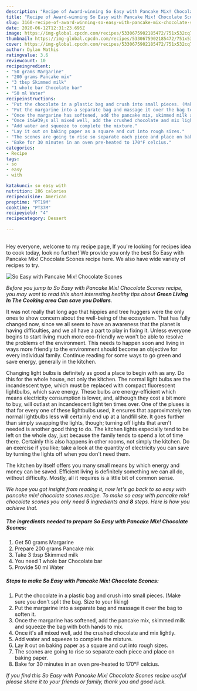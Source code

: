 ```yaml
---
description: "Recipe of Award-winning So Easy with Pancake Mix! Chocolate Scones"
title: "Recipe of Award-winning So Easy with Pancake Mix! Chocolate Scones"
slug: 3160-recipe-of-award-winning-so-easy-with-pancake-mix-chocolate-scones
date: 2020-06-12T12:31:23.695Z
image: https://img-global.cpcdn.com/recipes/5330675902185472/751x532cq70/so-easy-with-pancake-mix-chocolate-scones-recipe-main-photo.jpg
thumbnail: https://img-global.cpcdn.com/recipes/5330675902185472/751x532cq70/so-easy-with-pancake-mix-chocolate-scones-recipe-main-photo.jpg
cover: https://img-global.cpcdn.com/recipes/5330675902185472/751x532cq70/so-easy-with-pancake-mix-chocolate-scones-recipe-main-photo.jpg
author: Dylan Mathis
ratingvalue: 3.6
reviewcount: 10
recipeingredient:
- "50 grams Margarine"
- "200 grams Pancake mix"
- "3 tbsp Skimmed milk"
- "1 whole bar Chocolate bar"
- "50 ml Water"
recipeinstructions:
- "Put the chocolate in a plastic bag and crush into small pieces. (Make sure you don&#39;t split the bag.  Size to your liking)"
- "Put the margarine into a separate bag and massage it over the bag to soften it."
- "Once the margarine has softened, add the pancake mix, skimmed milk and squeeze the bag with both hands to mix."
- "Once it&#39;s all mixed well, add the crushed chocolate and mix lightly."
- "Add water and squeeze to complete the mixture."
- "Lay it out on baking paper as a square and cut into rough sizes."
- "The scones are going to rise so separate each piece and place on baking paper."
- "Bake for 30 minutes in an oven pre-heated to 170°F celcius."
categories:
- Recipe
tags:
- so
- easy
- with

katakunci: so easy with 
nutrition: 286 calories
recipecuisine: American
preptime: "PT19M"
cooktime: "PT37M"
recipeyield: "4"
recipecategory: Dessert

---
```

<br>
Hey everyone, welcome to my recipe page, If you're looking for recipes idea to cook today, look no further! We provide you only the best So Easy with Pancake Mix! Chocolate Scones recipe here. We also have wide variety of recipes to try.
<br>


![So Easy with Pancake Mix! Chocolate Scones](https://img-global.cpcdn.com/recipes/5330675902185472/751x532cq70/so-easy-with-pancake-mix-chocolate-scones-recipe-main-photo.jpg)

<i>Before you jump to So Easy with Pancake Mix! Chocolate Scones recipe, you may want to read this short interesting healthy tips about 
<strong>Green Living In The Cooking area Can save you Dollars</strong>.</i>
</br>

It was not really that long ago that hippies and tree huggers were the only ones to show concern about the well-being of the ecosystem. That has fully changed now, since we all seem to have an awareness that the planet is having difficulties, and we all have a part to play in fixing it. Unless everyone begins to start living much more eco-friendly we won't be able to resolve the problems of the environment. This needs to happen soon and living in ways more friendly to the environment should become an objective for every individual family. Continue reading for some ways to go green and save energy, generally in the kitchen.

Changing light bulbs is definitely as good a place to begin with as any. Do this for the whole house, not only the kitchen. The normal light bulbs are the incandescent type, which must be replaced with compact fluorescent lightbulbs, which save energy. These bulbs are energy-efficient which means electricity consumption is lower, and, although they cost a bit more to buy, will outlast an incandescent light ten times over. One of the pluses is that for every one of these lightbulbs used, it ensures that approximately ten normal lightbulbs less will certainly end up at a landfill site. It goes further than simply swapping the lights, though; turning off lights that aren't needed is another good thing to do. The kitchen lights especially tend to be left on the whole day, just because the family tends to spend a lot of time there. Certainly this also happens in other rooms, not simply the kitchen. Do an exercise if you like; take a look at the quantity of electricity you can save by turning the lights off when you don't need them.

The kitchen by itself offers you many small means by which energy and money can be saved. Efficient living is definitely something we can all do, without difficulty. Mostly, all it requires is a little bit of common sense.


<i>We hope you got insight from reading it, now let's go back to so easy with pancake mix! chocolate scones recipe. To make so easy with pancake mix! chocolate scones you only need <strong>5</strong> ingredients and <strong>8</strong> steps. Here is how you achieve that.
</i>

##### The ingredients needed to prepare So Easy with Pancake Mix! Chocolate Scones:

1. Get 50 grams Margarine
1. Prepare 200 grams Pancake mix
1. Take 3 tbsp Skimmed milk
1. You need 1 whole bar Chocolate bar
1. Provide 50 ml Water


##### Steps to make So Easy with Pancake Mix! Chocolate Scones:

1. Put the chocolate in a plastic bag and crush into small pieces. (Make sure you don&#39;t split the bag.  Size to your liking)
1. Put the margarine into a separate bag and massage it over the bag to soften it.
1. Once the margarine has softened, add the pancake mix, skimmed milk and squeeze the bag with both hands to mix.
1. Once it&#39;s all mixed well, add the crushed chocolate and mix lightly.
1. Add water and squeeze to complete the mixture.
1. Lay it out on baking paper as a square and cut into rough sizes.
1. The scones are going to rise so separate each piece and place on baking paper.
1. Bake for 30 minutes in an oven pre-heated to 170°F celcius.


<i>If you find this So Easy with Pancake Mix! Chocolate Scones recipe useful please share it to your friends or family, thank you and good luck.</i>
